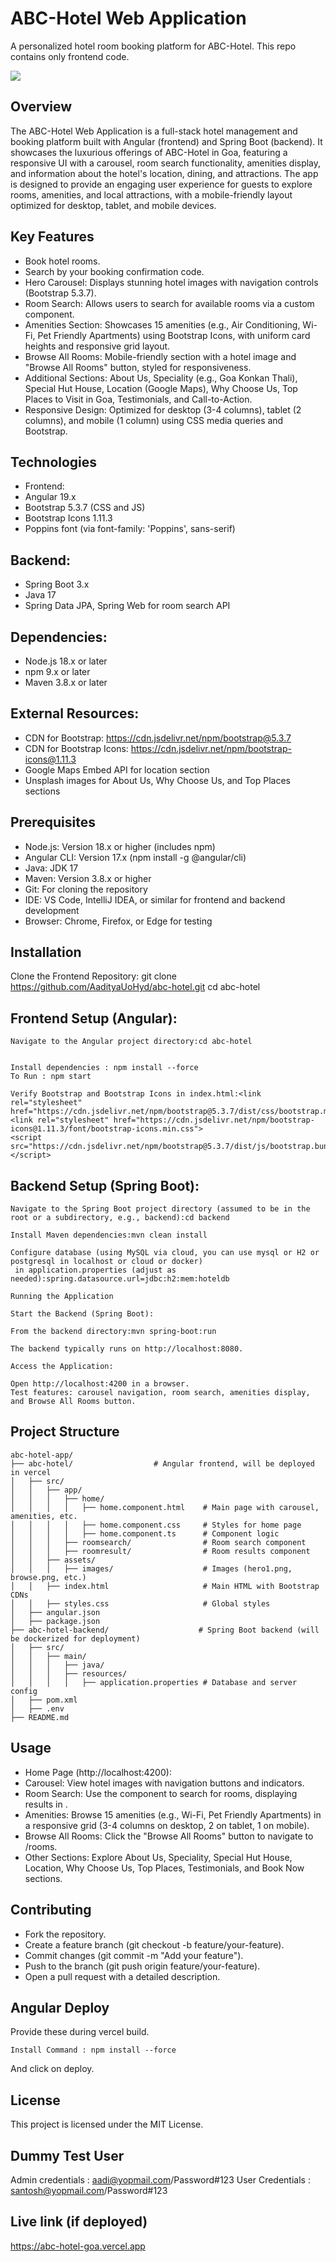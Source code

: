 # ABC-Hotel Web Application
A personalized hotel room booking platform for ABC-Hotel. This repo contains only frontend code.

![](https://raw.githubusercontent.com/AadityaUoHyd/abc-hotel-goa/refs/heads/main/screenshot.png)

## Overview
The ABC-Hotel Web Application is a full-stack hotel management and booking platform 
built with Angular (frontend) and Spring Boot (backend). It showcases the luxurious 
offerings of ABC-Hotel in Goa, featuring a responsive UI with a carousel, room search 
functionality, amenities display, and information about the hotel's location, dining, 
and attractions. The app is designed to provide an engaging user experience for guests 
to explore rooms, amenities, and local attractions, with a mobile-friendly layout optimized 
for desktop, tablet, and mobile devices.

## Key Features
- Book hotel rooms.
- Search by your booking confirmation code.
- Hero Carousel: Displays stunning hotel images with navigation controls (Bootstrap 5.3.7).
- Room Search: Allows users to search for available rooms via a custom <app-roomsearch> component.
- Amenities Section: Showcases 15 amenities (e.g., Air Conditioning, Wi-Fi, Pet Friendly Apartments) using Bootstrap Icons, with uniform card heights and responsive grid layout.
- Browse All Rooms: Mobile-friendly section with a hotel image and "Browse All Rooms" button, styled for responsiveness.
- Additional Sections: About Us, Speciality (e.g., Goa Konkan Thali), Special Hut House, Location (Google Maps), Why Choose Us, Top Places to Visit in Goa, Testimonials, and Call-to-Action.
- Responsive Design: Optimized for desktop (3-4 columns), tablet (2 columns), and mobile (1 column) 
using CSS media queries and Bootstrap.

## Technologies

- Frontend:
- Angular 19.x
- Bootstrap 5.3.7 (CSS and JS)
- Bootstrap Icons 1.11.3
- Poppins font (via font-family: 'Poppins', sans-serif)

## Backend:
- Spring Boot 3.x
- Java 17
- Spring Data JPA, Spring Web for room search API


## Dependencies:
- Node.js 18.x or later
- npm 9.x or later
- Maven 3.8.x or later


## External Resources:
- CDN for Bootstrap: https://cdn.jsdelivr.net/npm/bootstrap@5.3.7
- CDN for Bootstrap Icons: https://cdn.jsdelivr.net/npm/bootstrap-icons@1.11.3
- Google Maps Embed API for location section
- Unsplash images for About Us, Why Choose Us, and Top Places sections



## Prerequisites

- Node.js: Version 18.x or higher (includes npm)
- Angular CLI: Version 17.x (npm install -g @angular/cli)
- Java: JDK 17
- Maven: Version 3.8.x or higher
- Git: For cloning the repository
- IDE: VS Code, IntelliJ IDEA, or similar for frontend and backend development
- Browser: Chrome, Firefox, or Edge for testing

## Installation

Clone the Frontend Repository:
git clone https://github.com/AadityaUoHyd/abc-hotel.git
cd abc-hotel


## Frontend Setup (Angular):
```
Navigate to the Angular project directory:cd abc-hotel


Install dependencies : npm install --force
To Run : npm start

Verify Bootstrap and Bootstrap Icons in index.html:<link rel="stylesheet" href="https://cdn.jsdelivr.net/npm/bootstrap@5.3.7/dist/css/bootstrap.min.css">
<link rel="stylesheet" href="https://cdn.jsdelivr.net/npm/bootstrap-icons@1.11.3/font/bootstrap-icons.min.css">
<script src="https://cdn.jsdelivr.net/npm/bootstrap@5.3.7/dist/js/bootstrap.bundle.min.js"></script>

```


## Backend Setup (Spring Boot):
```
Navigate to the Spring Boot project directory (assumed to be in the root or a subdirectory, e.g., backend):cd backend

Install Maven dependencies:mvn clean install

Configure database (using MySQL via cloud, you can use mysql or H2 or postgresql in localhost or cloud or docker)
 in application.properties (adjust as needed):spring.datasource.url=jdbc:h2:mem:hoteldb

Running the Application

Start the Backend (Spring Boot):

From the backend directory:mvn spring-boot:run

The backend typically runs on http://localhost:8080.

Access the Application:

Open http://localhost:4200 in a browser.
Test features: carousel navigation, room search, amenities display, and Browse All Rooms button.
```


## Project Structure
```
abc-hotel-app/
├── abc-hotel/                  # Angular frontend, will be deployed in vercel
│   ├── src/
│   │   ├── app/
│   │   │   ├── home/
│   │   │   │   ├── home.component.html    # Main page with carousel, amenities, etc.
│   │   │   │   ├── home.component.css     # Styles for home page
│   │   │   │   ├── home.component.ts      # Component logic
│   │   │   ├── roomsearch/                # Room search component
│   │   │   ├── roomresult/                # Room results component
│   │   ├── assets/
│   │   │   ├── images/                    # Images (hero1.png, browse.png, etc.)
│   │   ├── index.html                     # Main HTML with Bootstrap CDNs
│   │   ├── styles.css                     # Global styles
│   ├── angular.json
│   ├── package.json
├── abc-hotel-backend/                    # Spring Boot backend (will be dockerized for deployment)
│   ├── src/
│   │   ├── main/
│   │   │   ├── java/
│   │   │   ├── resources/
│   │   │   │   ├── application.properties # Database and server config
│   ├── pom.xml
│   ├── .env
├── README.md
```

## Usage
- Home Page (http://localhost:4200):
- Carousel: View hotel images with navigation buttons and indicators.
- Room Search: Use the <app-roomsearch> component to search for rooms, displaying results in <app-roomresult>.
- Amenities: Browse 15 amenities (e.g., Wi-Fi, Pet Friendly Apartments) in a responsive grid (3-4 columns on desktop, 2 on tablet, 1 on mobile).
- Browse All Rooms: Click the "Browse All Rooms" button to navigate to /rooms.
- Other Sections: Explore About Us, Speciality, Special Hut House, Location, Why Choose Us, Top Places, Testimonials, and Book Now sections.


## Contributing
- Fork the repository.
- Create a feature branch (git checkout -b feature/your-feature).
- Commit changes (git commit -m "Add your feature").
- Push to the branch (git push origin feature/your-feature).
- Open a pull request with a detailed description.

## Angular Deploy
Provide these during vercel build.
```
Install Command : npm install --force
```
And click on deploy.

## License
This project is licensed under the MIT License.

## Dummy Test User
Admin credentials : aadi@yopmail.com/Password#123
User Credentials : santosh@yopmail.com/Password#123

## Live link (if deployed)
https://abc-hotel-goa.vercel.app